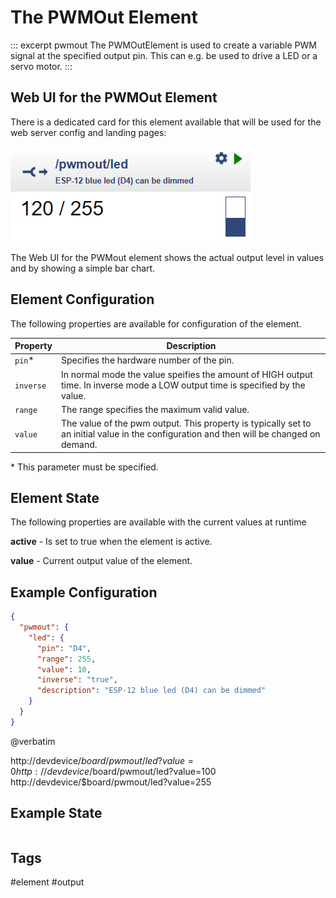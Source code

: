 # The PWMOut Element

::: excerpt pwmout
The PWMOutElement is used to create a variable PWM signal at the specified output pin.
This can e.g. be used to drive a LED or a servo motor.
:::


## Web UI for the PWMOut Element

There is a dedicated card for this element available that will be used for the web server config and landing pages:

![PWMOut Web UI](/elements/pwmoutui.png)

The Web UI for the PWMout element shows the actual output level in values and by showing a simple bar chart.


## Element Configuration

The following properties are available for configuration of the element.

<object data="/element.svg?pwmout" type="image/svg+xml"></object>

| Property  | Description |
| ---       | --- |
| `pin`*    | Specifies the hardware number of the pin.
| `inverse` | In normal mode the value speifies the amount of HIGH output time. In inverse mode a LOW output time is specified by the value.
| `range`   | The range specifies the maximum valid value.
| `value`   | The value of the pwm output. This property is typically set to an initial value in the configuration and then will be changed on demand.

\* This parameter must be specified.

## Element State

The following properties are available with the current values at runtime

**active** - Is set to true when the element is active.

**value** - Current output value of the element.

## Example Configuration

```JSON
{
  "pwmout": {
    "led": {
      "pin": "D4",
      "range": 255,
      "value": 10,
      "inverse": "true",
      "description": "ESP-12 blue led (D4) can be dimmed"
    }
  }
}
```

@verbatim

http://devdevice/$board/pwmout/led?value=0
http://devdevice/$board/pwmout/led?value=100
http://devdevice/$board/pwmout/led?value=255


## Example State

```JSON
```

## Tags
#element #output

